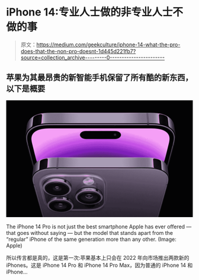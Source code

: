 # iPhone 14:专业人士做的非专业人士不做的事

> 原文：<https://medium.com/geekculture/iphone-14-what-the-pro-does-that-the-non-pro-doesnt-1d445d221fb7?source=collection_archive---------0----------------------->

## 苹果为其最昂贵的新智能手机保留了所有酷的新东西，以下是概要

![](img/d110cb9a41e138ae508c5eea4690218b.png)

The iPhone 14 Pro is not just the best smartphone Apple has ever offered — that goes without saying — but the model that stands apart from the “regular” iPhone of the same generation more than any other. (Image: Apple)

所以传言都是真的，这是第一次:苹果基本上只会在 2022 年向市场推出两款新的 iPhones。这是 iPhone 14 Pro 和 iPhone 14 Pro Max，因为普通的 iPhone 14 和 iPhone…